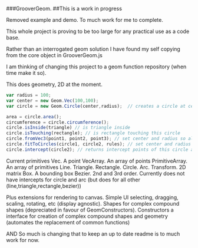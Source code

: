 ###GrooverGeom.
##This is a work in progress 

Removed example and demo. To much work for me to complete.


This whole project is proving to be too large for any practical use as a code base.

Rather than an interrogated geom solution I have found my self copying from the core object in GrooverGeom.js 

I am thinking of changing this project to a geom function repository (when time make it so).


This does geometry, 2D at the moment.



```Javascript
var radius = 100;
var center = new Geom.Vec(100,100);
var circle = new Geom.Circle(center,radius);  // creates a circle at center 

area = circle.area();
circumference = circle.circumference();
circle.isInside(triangle) // is triangle inside
circle.isTouching(rectangle); // is rectangle touching this circle
circle.fromVec3(point1, point2, point3); // set center and radius so all 3 points are on the circumference if possible
circle.fitToCircles(circle1, circle2, rules); // set center and radius so that this circle touches both circle1 and circle2 following the constraint rules 
circle.intercept(circle2); // returns intercept points of this circle and circle2
```

Current primitives 
Vec. A point 
VecArray. An array of points
PrimitiveArray. An array of primitives
Line.
Triangle.
Rectangle.
Circle.
Arc.
Transform. 2D matrix
Box.  A bounding box 
Bezier. 2nd and 3rd order.  Currently does not have intercepts for circle and arc (but does for all other (line,triangle,rectangle,bezier)) 


Plus extensions for rendering to canvas. Simple UI selecting, dragging, scaling, rotating, etc (display agnostic). Shapes for complex compound shapes (depreciated in favour of GeomConstructors). Constructors a interface for creation of complex compound shapes and geometry (automates the replacement of common functions)

AND So much is changing that to keep an up to date readme is to much work for now.



